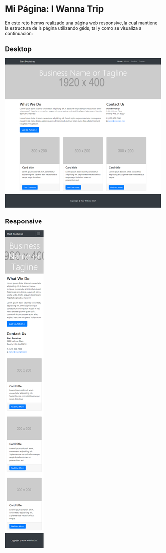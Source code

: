 # Mi Página: I Wanna Trip
En este reto hemos realizado una página web responsive, la cual mantiene la estructura de la página utilizando grids, tal y como se visualiza a continuación:

## Desktop

![Imagen](assets/desktop.png)

## Responsive

![Imagen](assets/responsive.png)